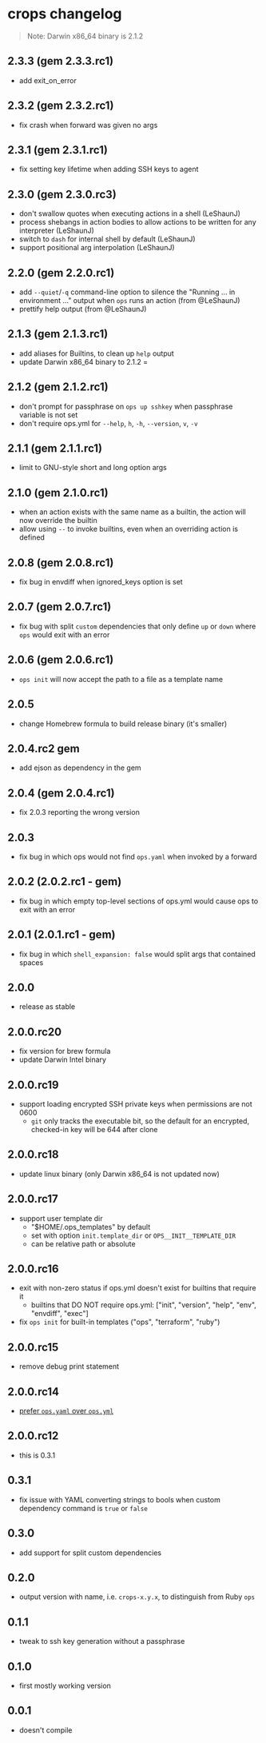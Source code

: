 # crops changelog

> Note: Darwin x86_64 binary is 2.1.2

## 2.3.3 (gem 2.3.3.rc1)

- add exit_on_error

## 2.3.2 (gem 2.3.2.rc1)

- fix crash when forward was given no args

## 2.3.1 (gem 2.3.1.rc1)

- fix setting key lifetime when adding SSH keys to agent

## 2.3.0 (gem 2.3.0.rc3)

- don't swallow quotes when executing actions in a shell (LeShaunJ)
- process shebangs in action bodies to allow actions to be written for any interpreter (LeShaunJ)
- switch to `dash` for internal shell by default (LeShaunJ)
- support positional arg interpolation (LeShaunJ)

## 2.2.0 (gem 2.2.0.rc1)

- add `--quiet`/`-q` command-line option to silence the "Running ... in environment ..." output when `ops` runs an action (from @LeShaunJ)
- prettify help output (from @LeShaunJ)

## 2.1.3 (gem 2.1.3.rc1)

- add aliases for Builtins, to clean up `help` output
- update Darwin x86_64 binary to 2.1.2
=
## 2.1.2 (gem 2.1.2.rc1)

- don't prompt for passphrase on `ops up sshkey` when passphrase variable is not set
- don't require ops.yml for `--help`, `h`, `-h`, `--version`, `v`, `-v`

## 2.1.1 (gem 2.1.1.rc1)

- limit to GNU-style short and long option args

## 2.1.0 (gem 2.1.0.rc1)

- when an action exists with the same name as a builtin, the action will now override the builtin
- allow using `--` to invoke builtins, even when an overriding action is defined

## 2.0.8 (gem 2.0.8.rc1)

- fix bug in envdiff when ignored_keys option is set

## 2.0.7 (gem 2.0.7.rc1)

- fix bug with split `custom` dependencies that only define `up` or `down` where `ops` would exit with an error

## 2.0.6 (gem 2.0.6.rc1)

- `ops init` will now accept the path to a file as a template name

## 2.0.5

- change Homebrew formula to build release binary (it's smaller)

## 2.0.4.rc2 gem

- add ejson as dependency in the gem

## 2.0.4 (gem 2.0.4.rc1)

- fix 2.0.3 reporting the wrong version

## 2.0.3

- fix bug in which ops would not find `ops.yaml` when invoked by a forward

## 2.0.2 (2.0.2.rc1 - gem)

- fix bug in which empty top-level sections of ops.yml would cause ops to exit with an error

## 2.0.1 (2.0.1.rc1 - gem)

- fix bug in which `shell_expansion: false` would split args that contained spaces

## 2.0.0

- release as stable

## 2.0.0.rc20

- fix version for brew formula
- update Darwin Intel binary

## 2.0.0.rc19

- support loading encrypted SSH private keys when permissions are not 0600
  - `git` only tracks the executable bit, so the default for an encrypted, checked-in key will be 644 after clone

## 2.0.0.rc18

- update linux binary (only Darwin x86_64 is not updated now)

## 2.0.0.rc17

- support user template dir
  - "$HOME/.ops_templates" by default
  - set with option `init.template_dir` or `OPS__INIT__TEMPLATE_DIR`
  - can be relative path or absolute

## 2.0.0.rc16

- exit with non-zero status if ops.yml doesn't exist for builtins that require it
  - builtins that DO NOT require ops.yml: ["init", "version", "help", "env", "envdiff", "exec"]
- fix `ops init` for built-in templates ("ops", "terraform", "ruby")

## 2.0.0.rc15

- remove debug print statement

## 2.0.0.rc14

- [prefer `ops.yaml` over `ops.yml`](https://yaml.org/faq.html)

## 2.0.0.rc12

- this is 0.3.1

## 0.3.1

- fix issue with YAML converting strings to bools when custom dependency command is `true` or `false`

## 0.3.0

- add support for split custom dependencies

## 0.2.0

- output version with name, i.e. `crops-x.y.x`, to distinguish from Ruby `ops`

## 0.1.1

- tweak to ssh key generation without a passphrase

## 0.1.0

- first mostly working version

## 0.0.1

- doesn't compile
